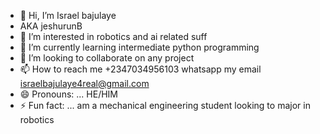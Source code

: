 - 👋 Hi, I’m Israel bajulaye
- AKA jeshurunB
- 👀 I’m interested in robotics and ai related suff
- 🌱 I’m currently learning intermediate python programming
- 💞️ I’m looking to collaborate on any project
- 📫 How to reach me +2347034956103 whatsapp   my email israelbajulaye4real@gmail.com
- 😄 Pronouns: ... HE/HIM
- ⚡ Fun fact: ... am a mechanical engineering student looking to major in robotics
<!---
Israelbaj/Israelbaj is a ✨ special ✨ repository because its `README.md` (this file) appears on your GitHub profile.
You can click the Preview link to take a look at your changes.
--->
